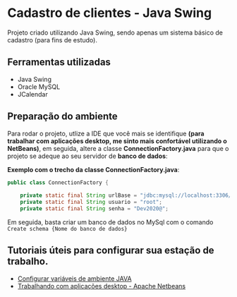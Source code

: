 # Cadastro de clientes - Java Swing

<p>Projeto criado utilizando Java Swing, sendo apenas um sistema básico de cadastro (para fins de estudo).</p>

## Ferramentas utilizadas

- Java Swing
- Oracle MySQL
- JCalendar

## Preparação do ambiente
Para rodar o projeto, utlize a IDE que você mais se identifique **(para trabalhar com aplicações desktop, me sinto mais confortável utilizando o NetBeans)**, em seguida, altere a classe **ConnectionFactory.java** para que o projeto se adeque ao seu servidor de **banco de dados**:

**Exemplo com o trecho da classe ConnectionFactory.java**:

````java
public class ConnectionFactory {
    
    private static final String urlBase = "jdbc:mysql://localhost:3306/{Nome do banco de dados}";
    private static final String usuario = "root";
    private static final String senha = "Dev2020@";
````

Em seguida, basta criar um banco de dados no MySql com o comando `Create schema {Nome do banco de dados}`

## Tutoriais úteis para configurar sua estação de trabalho.

- [Configurar variáveis de ambiente JAVA](https://mauriciogeneroso.medium.com/configurando-java-4-como-configurar-as-vari%C3%A1veis-java-home-path-e-classpath-no-windows-46040950638f)
- [Trabalhando com aplicações desktop - Apache Netbeans](https://netbeans.apache.org/kb/docs/java/gui-functionality_pt_BR.html)
